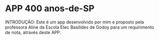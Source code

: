 # APP 400 anos-de-SP
INTRODUÇÃO: Este é um app desenvolvido por mim e proposto pela professora Aline da Escola Etec Basilides de Godoy para um requirimento de nota, através deste APP.
